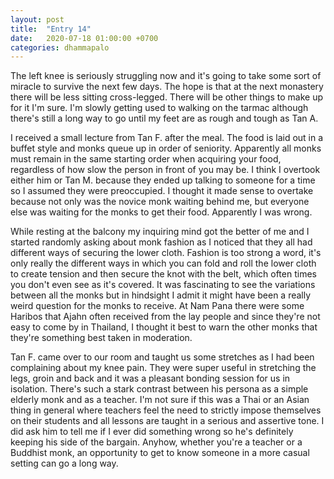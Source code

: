```yaml
---
layout: post
title:  "Entry 14"
date:   2020-07-18 01:00:00 +0700
categories: dhammapalo
---
```

The left knee is seriously struggling now and it's going to take some sort of miracle to survive the next few days. The hope is that at the next monastery there will be less sitting cross-legged. There will be other things to make up for it I'm sure. I'm slowly getting used to walking on the tarmac although there's still a long way to go until my feet are as rough and tough as Tan A.

I received a small lecture from Tan F. after the meal. The food is laid out in a buffet style and monks queue up in order of seniority. Apparently all monks must remain in the same starting order when acquiring your food, regardless of how slow the person in front of you may be. I think I overtook either him or Tan M. because they ended up talking to someone for a time so I assumed they were preoccupied. I thought it made sense to overtake because not only was the novice monk waiting behind me, but everyone else was waiting for the monks to get their food. Apparently I was wrong.

While resting at the balcony my inquiring mind got the better of me and I started randomly asking about monk fashion as I noticed that they all had different ways of securing the lower cloth. Fashion is too strong a word, it's only really the different ways in which you can fold and roll the lower cloth to create tension and then secure the knot with the belt, which often times you don't even see as it's covered. It was fascinating to see the variations between all the monks but in hindsight I admit it might have been a really weird question for the monks to receive. At Nam Pana there were some Haribos that Ajahn often received from the lay people and since they're not easy to come by in Thailand, I thought it best to warn the other monks that they're something best taken in moderation.

Tan F. came over to our room and taught us some stretches as I had been complaining about my knee pain. They were super useful in stretching the legs, groin and back and it was a pleasant bonding session for us in isolation. There's such a stark contrast between his persona as a simple elderly monk and as a teacher. I'm not sure if this was a Thai or an Asian thing in general where teachers feel the need to strictly impose themselves on their students and all lessons are taught in a serious and assertive tone. I did ask him to tell me if I ever did something wrong so he's definitely keeping his side of the bargain. Anyhow, whether you're a teacher or a Buddhist monk, an opportunity to get to know someone in a more casual setting can go a long way.